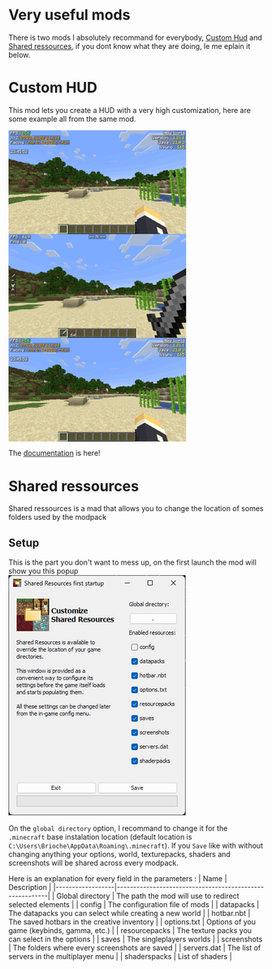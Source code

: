 # Very useful mods

There is two mods I absolutely recommand for everybody, [Custom Hud](#) and [Shared ressources](#), if you dont know what they are doing, le me eplain it below.

# Custom HUD

This mod lets you create a HUD with a very high customization, here are some example all from the same mod.

<div style="display: flex; justify-content: space-between; flex-wrap: wrap">
<img src="../images/example-1.gif" width=350px>
<img src="../images/example-2.gif" width=350px>
<img src="../images/example-1.gif" width=350px>
</div>

The [documentation](https://customhud.dev/#docs) is here!

# Shared ressources

Shared ressources is a mad that allows you to change the location of somes folders used by the modpack

## Setup

This is the part you don't want to mess up, on the first launch the mod will show you this popup  
<img src="../images/shared-ressources.gif">

On the `global directory` option, I recommand to change it for the `.minecraft` base instalation location (default location is `C:\Users\Brioche\AppData\Roaming\.minecraft`). If you `Save` like with without changing anything your options, world, texturepacks, shaders and screenshots will be shared across every modpack.

Here is an explanation for every field in the parameters :
| Name             | Description                                             |
|------------------|---------------------------------------------------------|
| Global directory | The path the mod will use to redirect selected elements |
| config           | The configuration file of mods                          |
| datapacks        | The datapacks you can select while creating a new world |
| hotbar.nbt       | The saved hotbars in the creative inventory             |
| options.txt      | Options of you game (keybinds, gamma, etc.)             |
| resourcepacks    | The texture packs you can select in the options         |
| saves            | The singleplayers worlds                                |
| screenshots      | The folders where every screenshots are saved           |
| servers.dat      | The list of servers in the multiplayer menu             |
| shaderspacks     | List of shaders                                         |
